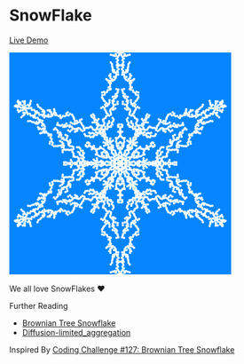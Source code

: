 # SnowFlake

[Live Demo](https://www.virkano.github.io/CanvasFun/SnowFlake)

![ParticleShift](../thumbnails/snowflake_400x400-min.png)

We all love SnowFlakes :heart:

Further Reading
* [Brownian Tree Snowflake](https://en.wikipedia.org/wiki/Brownian_tree)
* [Diffusion-limited_aggregation](https://en.wikipedia.org/wiki/Diffusion-limited_aggregation)

Inspired By [Coding Challenge #127: Brownian Tree Snowflake](https://youtu.be/XUA8UREROYE)
